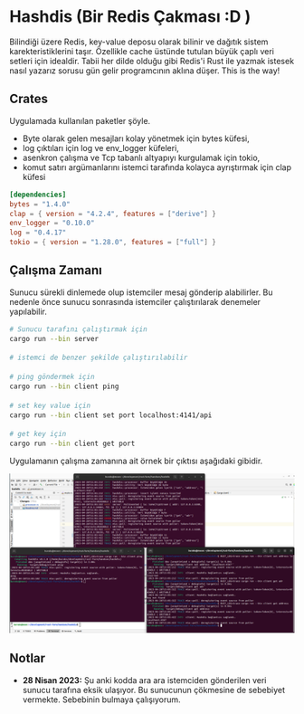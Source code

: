 # Hashdis (Bir Redis Çakması :D )

Bilindiği üzere Redis, key-value deposu olarak bilinir ve dağıtık sistem karekteristiklerini taşır. Özellikle cache üstünde tutulan büyük çaplı veri setleri için idealdir. Tabii her dilde olduğu gibi Redis'i Rust ile yazmak istesek nasıl yazarız sorusu gün gelir programcının aklına düşer. This is the way!

## Crates

Uygulamada kullanılan paketler şöyle.

- Byte olarak gelen mesajları kolay yönetmek için bytes küfesi,
- log çıktıları için log ve env_logger küfeleri,
- asenkron çalışma ve Tcp tabanlı altyapıyı kurgulamak için tokio,
- komut satırı argümanlarını istemci tarafında kolayca ayrıştırmak için clap küfesi

```toml
[dependencies]
bytes = "1.4.0"
clap = { version = "4.2.4", features = ["derive"] }
env_logger = "0.10.0"
log = "0.4.17"
tokio = { version = "1.28.0", features = ["full"] }
```

## Çalışma Zamanı

Sunucu sürekli dinlemede olup istemciler mesaj gönderip alabilirler. Bu nedenle önce sunucu sonrasında istemciler çalıştırılarak denemeler yapılabilir.

```bash
# Sunucu tarafını çalıştırmak için
cargo run --bin server

# istemci de benzer şekilde çalıştırılabilir

# ping göndermek için
cargo run --bin client ping

# set key value için
cargo run --bin client set port localhost:4141/api

# get key için
cargo run --bin client get port
```

Uygulamanın çalışma zamanına ait örnek bir çıktısı aşağıdaki gibidir.

![../images/hashdis_01.png](../images/hashdis_01.png)

## Notlar

- **28 Nisan 2023:** Şu anki kodda ara ara istemciden gönderilen veri sunucu tarafına eksik ulaşıyor. Bu sunucunun çökmesine de sebebiyet vermekte. Sebebinin bulmaya çalışıyorum.